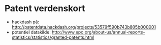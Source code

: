 # Patent verdenskort

- hackdash på: http://patentdata.hackdash.org/projects/53579f590b743b805b000001
- potentiel datakilde: http://www.epo.org/about-us/annual-reports-statistics/statistics/granted-patents.html

